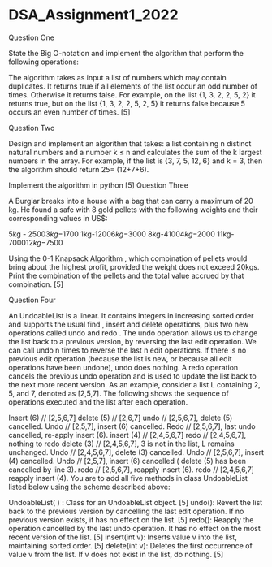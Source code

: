 # DSA_Assignment1_2022
Question One

State the Big O-notation and implement the algorithm that perform the following operations: 

The algorithm takes as input a list of numbers which may contain duplicates. It returns true if all elements of the list occur an odd number of times. Otherwise it returns false. For example, on the list {1, 3, 2, 2, 5, 2} it returns true, but on the list {1, 3, 2, 2, 5, 2, 5} it returns false because 5 occurs an even number of times. [5]

Question Two

Design and implement an algorithm that takes: a list containing n distinct natural numbers and a number k ≤ n and calculates the sum of the k largest numbers in the array. For example, if the list is {3, 7, 5, 12, 6} and k = 3, then the algorithm should return 25= (12+7+6).

Implement the algorithm in python [5]
Question Three

A Burglar breaks into a house with a bag that can carry a maximum of 20 kg. He found a safe with 8 gold pellets with the following weights and their corresponding values in US$:

5kg - $2500
3kg -$1700
1kg-$1200
6kg-$3000
8kg-$4100
4kg-$2000
11kg-$7000
12kg-$7500
 

Using the 0-1 Knapsack Algorithm , which combination of pellets would bring about the highest profit, provided the weight does not exceed 20kgs. Print the combination of the pellets and the total value accrued by that combination. [5]

Question Four

An UndoableList is a linear. It contains integers in increasing sorted order and supports the usual find , insert and delete operations, plus two new operations called undo and redo . The undo operation allows us to change the list back to a previous version, by reversing the last edit operation. We can call undo n times to reverse the last n edit operations. If there is no previous edit operation (because the list is new, or because all edit operations have been undone), undo does nothing. A redo operation cancels the previous undo operation and is used to update the list back to the next more recent version. As an example, consider a list L containing 2, 5, and 7, denoted as [2,5,7]. The following shows the sequence of operations executed and the list after each operation.

Insert (6) // [2,5,6,7]
delete (5) // [2,6,7]
undo // [2,5,6,7], delete (5) cancelled.
Undo // [2,5,7], insert (6) cancelled.
Redo // [2,5,6,7], last undo cancelled, re-apply insert (6).
insert (4) // [2,4,5,6,7]
redo // [2,4,5,6,7], nothing to redo
delete (3) // [2,4,5,6,7], 3 is not in the list, L remains unchanged.
Undo // [2,4,5,6,7], delete (3) cancelled.
Undo // [2,5,6,7], insert (4) cancelled.
Undo // [2,5,7], insert (6) cancelled ( delete (5) has been cancelled by line 3).
redo // [2,5,6,7], reapply insert (6).
redo // [2,4,5,6,7] reapply insert (4).
You are to add all five methods in class UndoableList listed below using the scheme described  above:

UndoableList( ) : Class for an UndoableList object. [5]
undo(): Revert the list back to the previous version by cancelling the last edit operation. If no previous version exists, it has no effect on the list. [5]
redo(): Reapply the operation cancelled by the last undo operation. It has no effect on the most recent version of the list. [5]
insert(int v): Inserts value v into the list, maintaining sorted order. [5]
delete(int v): Deletes the first occurrence of value v from the list. If v does not exist in the list, do nothing. [5]
 
